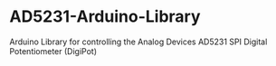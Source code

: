 # AD5231-Arduino-Library
Arduino Library for controlling the Analog Devices AD5231 SPI Digital Potentiometer (DigiPot)
